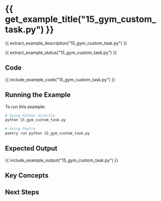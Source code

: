 # {{ get_example_title("15_gym_custom_task.py") }}

{{ extract_example_description("15_gym_custom_task.py") }}

{{ extract_example_status("15_gym_custom_task.py") }}

## Code

{{ include_example_code("15_gym_custom_task.py") }}

## Running the Example

To run this example:

```bash
# Using Python directly
python 15_gym_custom_task.py

# Using Poetry
poetry run python 15_gym_custom_task.py
```

## Expected Output

{{ include_example_output("15_gym_custom_task.py") }}

## Key Concepts

<!-- This section should be manually filled in with key concepts demonstrated by the example -->

## Next Steps

<!-- This section should be manually filled in with links to related examples or documentation -->
